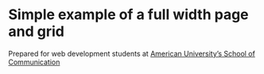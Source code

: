 # Simple example of a full width page and grid
Prepared for web development students at [American University’s School of Communication](http://www.american.edu/soc/)